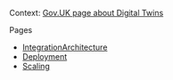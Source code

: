 Context: <a href="https://www.gov.uk/government/publications/what-a-digital-twin-is-and-how-you-can-contribute/what-a-digital-twin-is-and-how-you-can-contribute" target="_blank">Gov.UK page about Digital Twins</a>

Pages
* [IntegrationArchitecture](IntegrationArchitecture.md)
* [Deployment](Deployment/Deployment.md)
* [Scaling](Scaling.md)


